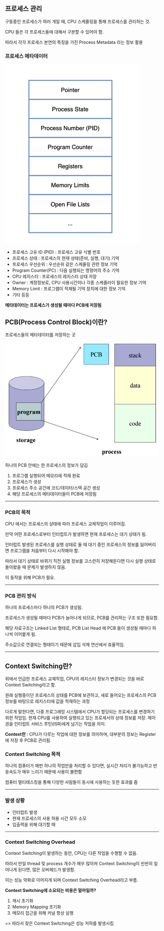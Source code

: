 ## 프로세스 관리

구동중인 프로세스가 여러 개일 때, CPU 스케줄링을 통해 프로세스를 관리하는 것. 

CPU 들은 각 프로세스들에 대해서 구분할 수 있어야 함. 

따라서 각각 프로세스 본연의 특징을 가진 Process Metadata 라는 정보 활용

### 프로세스 메타데이터

![프로세스 메타데이터](./img/프로세스메타데이터.png)


- 프로세스 고유 ID (PID) : 프로세스 고유 식별 번호
- 프로세스 상태 : 프로세스의 현재 상태(준비, 실행, 대기) 기억
- 프로세스 우선순위 : 우선순위 같은 스케줄링 관련 정보 기억
- Program Counter(PC) : 다음 실행되는 명령어의 주소 기억
- CPU 레지스터 : 프로세스의 레지스터 상태 저장
- Owner : 계정정보로, CPU 사용시간이나 각종 스케줄러이 필요한 정보 기억
- Memory Limit : 프로그램이 적재될 기억 장치에 대한 정보 기억
- 기타 등등

**메타데이터는 프로세스가 생성될 때마다 PCB에 저장됨**

## PCB(Process Control Block)이란?

프로세스들의 메타데이터를 저장하는 곳

![PCB 구조](./img/PCB구조.png)

하나의 PCB 안에는 한 프로세스의 정보가 담김

1. 프로그램 실행되어 메모리에 적재 완료
2. 프로세스가 생성
3. 프로세스 주소 공간에 코드/데이터/스택 공간 생성
4. 해당 프로세스의 메타데이터들이 PCB에 저장됨

---

### PCB의 목적

CPU 에서는 프로세스의 상태에 따라 프로세스 교체작업이 이루어짐.

만약 어떤 프로세스로부터 인터럽트가 발생하면 현재 프로세스는 대기 상태가 됨.

인터럽트 발생된 프로세스를 실행 상태로 둘 때 대기 중인 프로세스의 정보를 잃어버리면 프로그램을 처음부터 다시 시작해야 함.

따라서 대기 상태로 바뀌기 직전 실행 정보를 고스란히 저장해둔다면 다시 실행 상태로 돌아왔을 때 문제가 발생하지 않음.

이 동작을 위해 PCB가 필요.

---

### PCB 관리 방식

하나의 프로세스마다 하나의 PCB가 생성됨.

프로세스가 생성될 때마다 PCB가 늘어나게 되므로, PCB를 관리하는 구조 또한 필요함.

해당 자료구조는 Linked List 형태로, PCB List Head 에 PCB 들이 생성될 때마다 하나씩 이어붙게 됨.

주소값으로 연결되는 형태이기 때문에 삽입 삭제 연산에서 효율적임.

---

## Context Switching란?

위에서 언급한 프로세스 교체작업, CPU의 레지스터 정보가 변경되는 것을 바로 Context Switching라고 함.

원래 실행중이던 프로세스의 상태를 PCB에 보관하고, 새로 들어오는 프로세스의 PCB 정보를 바탕으로 레지스터에 값을 적재하는 과정

다르게 말한다면, 다중 프로그래밍 시스템에서 CPU가 할당되는 프로세스를 변경하기 위한 작업임. 현재 CPU를 사용하여 실행되고 있는 프로세서의 상태 정보를 저장. 제어권을 인터럽트 서비스 루틴(ISR)에게 넘기는 작업을 의미.

__Context란__ 
: CPU가 다루는 작업에 대한 정보를 의미하며, 대부분의 정보는 Register에 저장 후 PCB로 관리됨.

### Context Switching 목적

하나의 컴퓨터가 매번 하나의 작업만을 처리할 수 있다면, 실시간 처리가 불가능하고 반응속도가 매우 느리기 때문에 사용이 불편함

컴퓨터 멀티태스킹을 통해 다양한 사람들이 동시에 사용하는 듯한 효과를 줌

---

### 발생 상황

- 인터럽트 발생
- 현재 프로세스의 사용 허용 시간 모두 소모
- 입출력을 위해 대기할 때

---

### Context Switching Overhead

Context Switching이 발생하는 동안, CPU는 다른 작업을 수행할 수 없음.

따라서 만일 thread 및 process 개수가 매우 많아져 Context Switching이 빈번히 일어나게 된다면, 많은 오버헤드가 발생함.

이는 성능 악화로 이어지게 되며 Context Switching Overhead라고 부름.

__Context Switching에 소요되는 비용은 얼마일까?__
1. 캐시 초기화
2. Memory Mapping 초기화
3. 메모리 접근을 위해 커널 항상 실행

=> 따라서 잦은 Context Switching은 성능 저하를 발생시킴